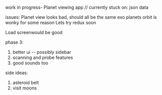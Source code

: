 work in progress- Planet viewing app 
// currently stuck on: 
json data

issues: 
Planet view looks bad, should all be the same
exo planets orbit is wonky for some reason
Lets try redux soon

Load screenwould be good

phase 3: 
1. better ui -- possibly sidebar 
3. scanning and probe features 
4. good sounds too




side ideas: 
1. asteroid belt 
2. visit moons